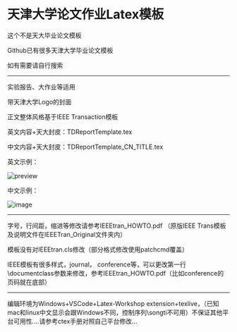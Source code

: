 # 天津大学论文作业Latex模板

这个不是天大毕业论文模板

Github已有很多天津大学毕业论文模板

如有需要请自行搜索

-----------------------

实验报告、大作业等适用

带天津大学Logo的封面

正文整体风格基于IEEE Transaction模板

英文内容+天大封皮：TDReportTemplate.tex

中文内容+天大封皮：TDReportTemplate_CN_TITLE.tex

英文示例：

![preview](https://user-images.githubusercontent.com/20399271/141797346-bee8e284-0561-471d-ae7f-3f396e6e5af0.png)

中文示例：

![image](https://user-images.githubusercontent.com/20399271/141797599-5797a8d3-5105-4306-acbb-218a591195b6.png)


---------------
字号，行间距，缩进等修改请参考IEEEtran_HOWTO.pdf （原版IEEE Trans模板及说明文件在IEEETran_Original文件夹内）

模板没有对IEEEtran.cls修改（部分格式修改使用patchcmd覆盖）

IEEE模板有很多样式，journal， conference等，可以更改第一行\documentclass参数来修改，参考IEEEtran_HOWTO.pdf（比如conference的页码就在底部）

-----------

编辑环境为Windows+VSCode+Latex-Workshop extension+texlive，（已知mac和linux中文显示会跟Windows不同，控制序列\songti不可用）不保证其他平台可用性....请参考ctex手册对照自己平台修改...
